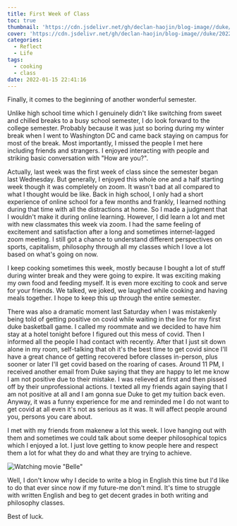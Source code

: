 ```yaml
---
title: First Week of Class
toc: true
thumbnail: 'https://cdn.jsdelivr.net/gh/declan-haojin/blog-image//duke/20220115232529.png'
cover: 'https://cdn.jsdelivr.net/gh/declan-haojin/blog-image//duke/20220115232529.png'
categories:
  - Reflect
  - Life
tags:
  - cooking
  - class
date: 2022-01-15 22:41:16
---
```


Finally, it comes to the beginning of another wonderful semester. 

<!--more-->

Unlike high school time which I genuinely didn't like switching from sweet and chilled breaks to a busy school semester, I do look forward to the college semester. Probably because it was just so boring during my winter break when I went to Washington DC and came back staying on campus for most of the break. Most importantly, I missed the people I met here including friends and strangers. I enjoyed interacting with people and striking basic conversation with "How are you?".

Actually, last week was the first week of class since the semester began last Wednesday. But generally, I enjoyed this whole one and a half starting week though it was completely on zoom. It wasn't bad at all compared to what I thought would be like. Back in high school, I only had a short experience of online school for a few months and frankly, I learned nothing during that time with all the distractions at home. So I made a judgment that I wouldn't make it during online learning. However, I did learn a lot and met with new classmates this week via zoom. I had the same feeling of excitement and satisfaction after a long and sometimes internet-lagged zoom meeting. I still got a chance to understand different perspectives on sports, capitalism, philosophy through all my classes which I love a lot based on what's going on now.

I keep cooking sometimes this week, mostly because I bought a lot of stuff during winter break and they were going to expire. It was exciting making my own food and feeding myself. It is even more exciting to cook and serve for your friends. We talked, we joked, we laughed while cooking and having meals together. I hope to keep this up through the entire semester.

There was also a dramatic moment last Saturday when I was mistakenly being told of getting positive on covid while waiting in the line for my first duke basketball game. I called my roommate and we decided to have him stay at a hotel tonight before I figured out this mess of covid. Then I informed all the people I had contact with recently. After that I just sit down alone in my room, self-talking that oh it's the best time to get covid since I'll have a great chance of getting recovered before classes in-person, plus sooner or later I'll get covid based on the roaring of cases. Around 11 PM, I received another email from Duke saying that they are happy to let me know I am not positive due to their mistake. I was relieved at first and then pissed off by their unprofessional actions. I texted all my friends again saying that I am not positive at all and I am gonna sue Duke to get my tuition back even. Anyway, it was a funny experience for me and reminded me I do not want to get covid at all even it's not as serious as it was. It will affect people around you, persons you care about.

I met with my friends from makenew a lot this week. I love hanging out with them and sometimes we could talk about some deeper philosophical topics which I enjoyed a lot. I just love getting to know people here and respect them a lot for what they do and what they are trying to achieve.

![Watching movie "Belle"](https://cdn.jsdelivr.net/gh/declan-haojin/blog-image//duke/20220115233017.png)

Well, I don't know why I decide to write a blog in English this time but I'd like to do that ever since now if my future-me don't mind. It's time to struggle with written English and beg to get decent grades in both writing and philosophy classes. 

Best of luck.

